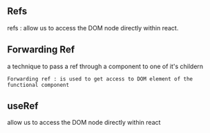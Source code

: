 ## Refs
refs : allow us to access the DOM node directly within react.

## Forwarding Ref
a technique to pass a ref through a component to one of it's childern

    Forwarding ref : is used to get access to DOM element of the functional component

## useRef
allow us to access the DOM node directly within react